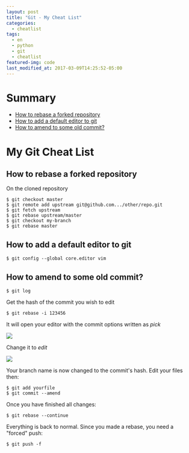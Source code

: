 ```yaml
---
layout: post
title: "Git - My Cheat List"
categories:
  - cheatlist
tags:
  - en
  - python
  - git
  - cheatlist
featured-img: code
last_modified_at: 2017-03-09T14:25:52-05:00
---
```



# Summary

* [How to rebase a forked repository](#rebase-fork)
* [How to add a default editor to git](#default-editor)
* [How to amend to some old commit?](#amend-old-commit) 

# My Git Cheat List


<h2 id='rebase-fork'>How to rebase a forked repository</h2>

On the cloned repository

```
$ git checkout master
$ git remote add upstream git@github.com.../other/repo.git
$ git fetch upstream
$ git rebase upstream/master
$ git checkout my-branch
$ git rebase master
```

<h2 id='default-editor'>How to add a default editor to git</h2>

```
$ git config --global core.editor vim
```


<h2 id='amend-old-commit'>How to amend to some old commit?</h2>

```
$ git log
```

Get the hash of the commit you wish to edit

```
$ git rebase -i 123456
```

It will open your editor with the commit options written as *pick*

![](https://i.imgur.com/6jbkv2b.png)

Change it to *edit*

![](https://i.imgur.com/vbPbIAe.png)

Your branch name is now changed to the commit's hash. Edit your files then:

```
$ git add yourfile
$ git commit --amend
```

Once you have finished all changes:

```
$ git rebase --continue 
```

Everything is back to normal. Since you made a rebase, you need a "forced" push:

```
$ git push -f 
```
